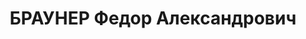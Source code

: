 ---
title: БРАУНЕР Федор Александрович
description: '1892 р. народження, м. Миколаїв, українець, із робітників, малоосвічений.
  Проживав у м. Миколаєві. Слюсар, місце роботи невідоме.

  Заарештований 07.07.1937 р. Військовою Колегією Верховного суду СРСР 24.11.1937
  р. засуджений до розстрілу з конфіскацією майна. Страчений 24.11.1937 р.

  Реабілітований у 1957 р. Місце поховання невідомо.'
---